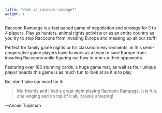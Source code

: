 ```yaml
---
title: "what is raccoon rampage?"
weight: 1
---
```


Raccoon Rampage is a fast paced game of negotiation and strategy for 3 to 4 players.  Play as hunters, animal rights activists or as an entire country as you try to stop Raccoons from invading Europe and messing up all our stuff!

Perfect for family game nights or for classroom environments, in this semi-cooperative game players have to work as a team to save Europe from invading Raccoons while figuring out how to one-up their opponents.

Featuring over 160 stunning cards, a huge game mat, as well as four unique player boards this game is as much fun to look at as it is to play.

But don't take our word for it:

>My friends and I had a great night playing Raccoon Rampage. It is fun, challenging and on top of it all, it looks amazing!

\--Anouk Tuijnman